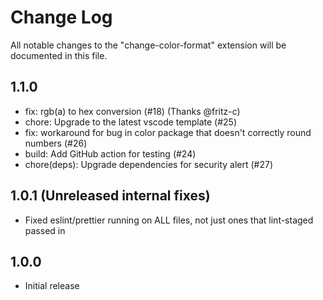 # Change Log

All notable changes to the "change-color-format" extension will be documented in this file.

## 1.1.0

- fix: rgb(a) to hex conversion (#18) (Thanks @fritz-c)
- chore: Upgrade to the latest vscode template (#25)
- fix: workaround for bug in color package that doesn't correctly round numbers (#26)
- build: Add GitHub action for testing (#24)
- chore(deps): Upgrade dependencies for security alert (#27)

## 1.0.1 (Unreleased internal fixes)

- Fixed eslint/prettier running on ALL files, not just ones that lint-staged passed in

## 1.0.0

- Initial release

